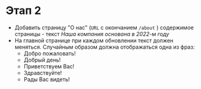 # Этап 2

* Добавить страницу "О нас" (`URL` с окончанием `/about` )
  содержимое страницы - текст _Наша компания основана в 2022-м году_
* На главной странице при каждом обновлении текст должен меняться. Случайным образом должна отображаться одна из фраз:
  * Добро пожаловать!
  * Добрый день!
  * Приветствуем Вас!
  * Здравствуйте!
  * Рады Вас видеть!
 